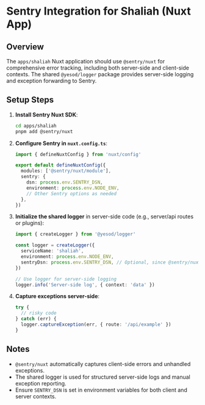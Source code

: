 # Sentry Integration for Shaliah (Nuxt App)

## Overview
The `apps/shaliah` Nuxt application should use `@sentry/nuxt` for comprehensive error tracking, including both server-side and client-side contexts. The shared `@yesod/logger` package provides server-side logging and exception forwarding to Sentry.

## Setup Steps

1. **Install Sentry Nuxt SDK**:
   ```bash
   cd apps/shaliah
   pnpm add @sentry/nuxt
   ```

2. **Configure Sentry in `nuxt.config.ts`**:
   ```ts
   import { defineNuxtConfig } from 'nuxt/config'

   export default defineNuxtConfig({
     modules: ['@sentry/nuxt/module'],
     sentry: {
       dsn: process.env.SENTRY_DSN,
       environment: process.env.NODE_ENV,
       // Other Sentry options as needed
     },
   })
   ```

3. **Initialize the shared logger** in server-side code (e.g., server/api routes or plugins):
   ```ts
   import { createLogger } from '@yesod/logger'

   const logger = createLogger({
     serviceName: 'shaliah',
     environment: process.env.NODE_ENV,
     sentryDsn: process.env.SENTRY_DSN, // Optional, since @sentry/nuxt handles client-side
   })

   // Use logger for server-side logging
   logger.info('Server-side log', { context: 'data' })
   ```

4. **Capture exceptions server-side**:
   ```ts
   try {
     // risky code
   } catch (err) {
     logger.captureException(err, { route: '/api/example' })
   }
   ```

## Notes
- `@sentry/nuxt` automatically captures client-side errors and unhandled exceptions.
- The shared logger is used for structured server-side logs and manual exception reporting.
- Ensure `SENTRY_DSN` is set in environment variables for both client and server contexts.